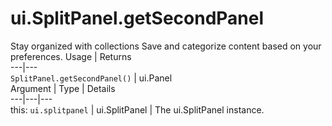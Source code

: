 
#  ui.SplitPanel.getSecondPanel
Stay organized with collections  Save and categorize content based on your preferences. 
Usage | Returns  
---|---  
`SplitPanel.getSecondPanel()` | ui.Panel  
Argument | Type | Details  
---|---|---  
this: `ui.splitpanel` | ui.SplitPanel | The ui.SplitPanel instance.  
